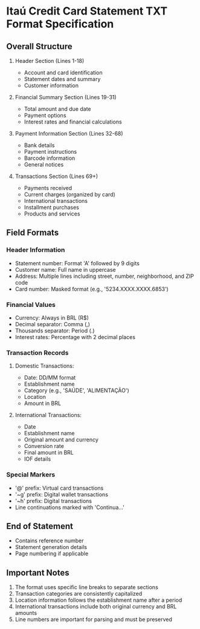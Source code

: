 # Itaú Credit Card Statement TXT Format Specification

## Overall Structure

1. Header Section (Lines 1-18)
   - Account and card identification
   - Statement dates and summary
   - Customer information

2. Financial Summary Section (Lines 19-31)
   - Total amount and due date
   - Payment options
   - Interest rates and financial calculations

3. Payment Information Section (Lines 32-68)
   - Bank details
   - Payment instructions
   - Barcode information
   - General notices

4. Transactions Section (Lines 69+)
   - Payments received
   - Current charges (organized by card)
   - International transactions
   - Installment purchases
   - Products and services

## Field Formats

### Header Information
- Statement number: Format 'A' followed by 9 digits
- Customer name: Full name in uppercase
- Address: Multiple lines including street, number, neighborhood, and ZIP code
- Card number: Masked format (e.g., '5234.XXXX.XXXX.6853')

### Financial Values
- Currency: Always in BRL (R$)
- Decimal separator: Comma (,)
- Thousands separator: Period (.)
- Interest rates: Percentage with 2 decimal places

### Transaction Records
1. Domestic Transactions:
   - Date: DD/MM format
   - Establishment name
   - Category (e.g., 'SAÚDE', 'ALIMENTAÇÃO')
   - Location
   - Amount in BRL

2. International Transactions:
   - Date
   - Establishment name
   - Original amount and currency
   - Conversion rate
   - Final amount in BRL
   - IOF details

### Special Markers
- '@' prefix: Virtual card transactions
- '~g' prefix: Digital wallet transactions
- '~h' prefix: Digital transactions
- Line continuations marked with 'Continua...'

## End of Statement
- Contains reference number
- Statement generation details
- Page numbering if applicable

## Important Notes
1. The format uses specific line breaks to separate sections
2. Transaction categories are consistently capitalized
3. Location information follows the establishment name after a period
4. International transactions include both original currency and BRL amounts
5. Line numbers are important for parsing and must be preserved
